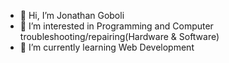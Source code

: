- 👋 Hi, I’m Jonathan Goboli
- 👀 I’m interested in Programming and Computer troubleshooting/repairing(Hardware & Software)
- 🌱 I’m currently learning Web Development
